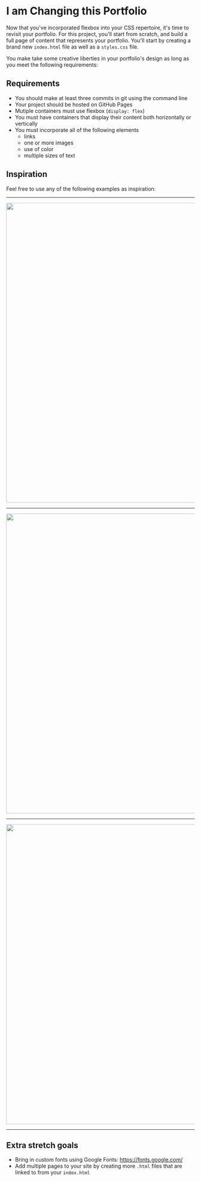 # I am Changing this Portfolio

Now that you've incorporated flexbox into your CSS repertoire, it's time to revisit your portfolio. For this project, you'll start from scratch, and build a full page of content that represents your portfolio. You'll start by creating a brand new `index.html` file as well as a `styles.css` file.

You make take some creative liberties in your portfolio's design as long as you meet the following requirements:

## Requirements

* You should make at least three commits in git using the command line
* Your project should be hosted on GitHub Pages
* Mutiple containers must use flexbox (`display: flex`)
* You must have containers that display their content both horizontally or vertically
* You must incorporate all of the following elements
  * links
  * one or more images
  * use of color
  * multiple sizes of text

## Inspiration

Feel free to use any of the following examples as inspiration:

---

<img src="https://weblium.com/blog/wp-content/uploads/2019/01/imgonline-com-ua-Compressed-eJEwc0Yum2hEh-1000x601.jpg" width="800px" />

---

<img src="https://summarynetworks.com/wp-content/uploads/2021/06/1623787361_maxresdefault.jpg" width="800px" />

---

<img src="https://weblium.com/blog/wp-content/uploads/2019/01/Screenshot_46.png" width="800px" />

---

## Extra stretch goals

* Bring in custom fonts using Google Fonts: https://fonts.google.com/
* Add multiple pages to your site by creating more `.html` files that are linked to from your `index.html`
